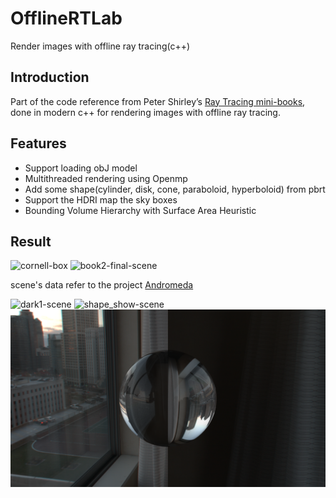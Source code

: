 # OfflineRTLab
Render images with offline ray tracing(c++)

## Introduction
Part of the code reference from Peter Shirley’s [Ray Tracing mini-books](https://raytracing.github.io/), done in modern c++ for rendering images with offline ray tracing.

## Features
- Support loading obJ model
- Multithreaded rendering using Openmp
- Add some shape(cylinder, disk, cone, paraboloid, hyperboloid) from pbrt
- Support the HDRI map the sky boxes
- Bounding Volume Hierarchy with Surface Area Heuristic

## Result
<img src="./result/cornell-box.png" alt="cornell-box">

<img src="./result/book2-final.png" alt="book2-final-scene">

scene's data refer to the project [Andromeda](https://github.com/moranzcw/Andromeda)

<img src="./result/dark1_hdr_skybox_3540.png" alt="dark1-scene">

<img src="./result/shape_show.png" alt="shape_show-scene">

<img src="./result/hdr_skybox.png" alt="hdr_skybox">
